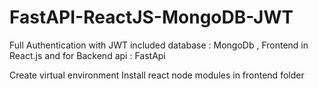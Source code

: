 # FastAPI-ReactJS-MongoDB-JWT
Full Authentication with JWT included database : MongoDb , Frontend in React.js and for Backend api : FastApi 

Create virtual environment 
Install react node modules in frontend folder 
